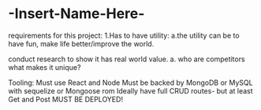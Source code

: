 # -Insert-Name-Here-
requirements for this project:
1.Has to have utility:
a.the utility can be to have fun, make life better/improve the world.

conduct research to show it has real world value.
a. who are competitors
what makes it unique?

Tooling:
Must use React and Node
Must be backed by MongoDB or MySQL with sequelize or Mongoose rom
Ideally have full CRUD routes- but at least Get and Post
MUST BE DEPLOYED!
